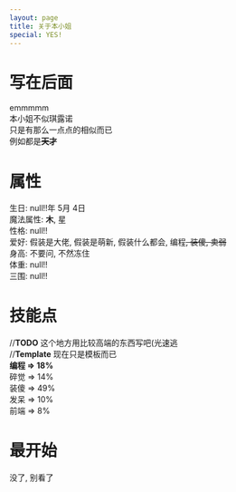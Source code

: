 ```yaml
---
layout: page
title: 关于本小姐
special: YES! 
---
```


# 写在后面
emmmmm  
本小姐不似琪露诺  
只是有那么一点点的相似而已  
例如都是<del>**天才**</del>

# 属性
生日: null!!年 5月 4日  
魔法属性: **木**, 星  
性格: null!!  
爱好: 假装是大佬, 假装是萌新, 假装什么都会, 编程<del>, 装傻, 卖弱</del>  
身高: 不要问, 不然冻住  
体重: null!!  
三围: null!!  

# 技能点
//**TODO** 这个地方用比较高端的东西写吧(光速逃  
//**Template** 现在只是模板而已  
**编程 => 18%**  
碎觉 => 14%  
装傻 => 49%  
发呆 => 10%  
前端 => 8%

# 最开始
没了, 别看了
